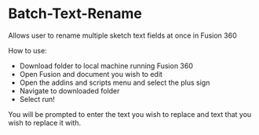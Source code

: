 # Batch-Text-Rename
Allows user to rename multiple sketch text fields at once in Fusion 360

How to use:
- Download folder to local machine running Fusion 360
- Open Fusion and document you wish to edit
- Open the addins and scripts menu and select the plus sign
- Navigate to downloaded folder
- Select run!

You will be prompted to enter the text you wish to replace and text that you wish to replace it with. 
